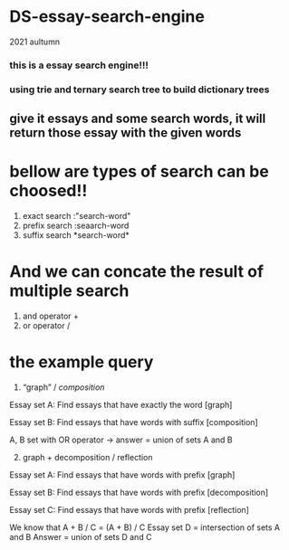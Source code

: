 # DS-essay-search-engine
2021 aultumn

### this is a essay search engine!!!
### using trie and ternary search tree to build dictionary trees


## give it essays and some search words, it will return those essay with the given words

# bellow are types of search can be choosed!!
1. exact search :"search-word"
2. prefix search :seaarch-word
3. suffix search \*search-word\*

# And we can concate the result of multiple search
1. and operator +
2. or operator /


# the example query
1. “graph” / *composition*

Essay set A: Find essays that have exactly the word [graph]

Essay set B: Find essays that have words with suffix [composition]

A, B set with OR operator -> answer = union of sets A and B

2. graph + decomposition / reflection

Essay set A: Find essays that have words with prefix [graph]

Essay set B: Find essays that have words with prefix [decomposition]

Essay set C: Find essays that have words with prefix [reflection]

We know that A + B / C = (A + B) / C
Essay set D = intersection of sets A and B
Answer = union of sets D and C

